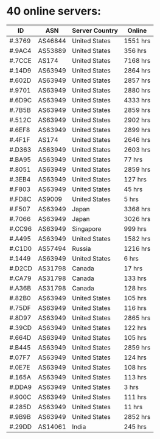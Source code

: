 # 40 online servers:

| ID | ASN | Server Country | Online |
| ------ | ------ | ------ | ------ |
| #.3769 | AS46844 | United States | 1551 hrs |
| #.9AC4 | AS53889 | United States | 356 hrs |
| #.7CCE | AS174 | United States | 7168 hrs |
| #.14D9 | AS63949 | United States | 2864 hrs |
| #.602D | AS63949 | United States | 2857 hrs |
| #.9701 | AS63949 | United States | 2880 hrs |
| #.6D9C | AS63949 | United States | 4333 hrs |
| #.7B5B | AS63949 | United States | 2859 hrs |
| #.512C | AS63949 | United States | 2902 hrs |
| #.6EF8 | AS63949 | United States | 2899 hrs |
| #.4F1F | AS174 | United States | 2646 hrs |
| #.D363 | AS63949 | United States | 2603 hrs |
| #.BA95 | AS63949 | United States | 77 hrs |
| #.8051 | AS63949 | United States | 2859 hrs |
| #.3EB4 | AS63949 | United States | 127 hrs |
| #.F803 | AS63949 | United States | 45 hrs |
| #.FD8C | AS9009 | United States | 5 hrs |
| #.F507 | AS63949 | Japan | 3368 hrs |
| #.7066 | AS63949 | Japan | 3026 hrs |
| #.CC96 | AS63949 | Singapore | 999 hrs |
| #.A495 | AS63949 | United States | 1582 hrs |
| #.C1D0 | AS57494 | Russia | 1216 hrs |
| #.1449 | AS63949 | United States | 6 hrs |
| #.D2CD | AS31798 | Canada | 17 hrs |
| #.CA79 | AS31798 | Canada | 133 hrs |
| #.A36B | AS31798 | Canada | 128 hrs |
| #.82B0 | AS63949 | United States | 105 hrs |
| #.75DF | AS63949 | United States | 116 hrs |
| #.8D97 | AS63949 | United States | 2865 hrs |
| #.39CD | AS63949 | United States | 122 hrs |
| #.664D | AS63949 | United States | 105 hrs |
| #.B445 | AS63949 | United States | 2859 hrs |
| #.07F7 | AS63949 | United States | 124 hrs |
| #.0E7E | AS63949 | United States | 108 hrs |
| #.165A | AS63949 | United States | 113 hrs |
| #.DDA9 | AS63949 | United States | 3 hrs |
| #.900C | AS63949 | United States | 111 hrs |
| #.285D | AS63949 | United States | 11 hrs |
| #.9B9B | AS63949 | United States | 2852 hrs |
| #.29DD | AS14061 | India | 245 hrs |

